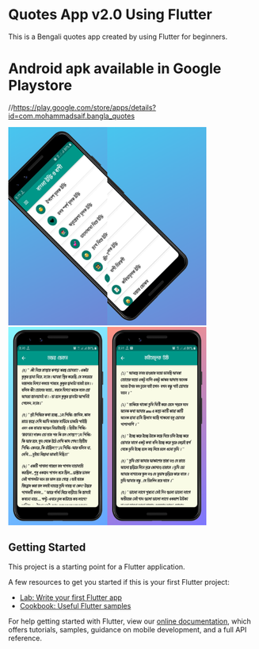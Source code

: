 # Quotes App v2.0 Using Flutter
This is a Bengali quotes app created by using Flutter for beginners.
# Android apk available in Google Playstore
//https://play.google.com/store/apps/details?id=com.mohammadsaif.bangla_quotes

<img src="screenshot/Google Pixel 3 5.5-inch Display (1080 x 2160) Screenshot 0.png" width=200, height=400><img src="screenshot/Google Pixel 3 5.5-inch Display (1080 x 2160) Screenshot 1.png" width=200, height=400>
<img src="screenshot/Google Pixel 3 5.5-inch Display (1080 x 2160) Screenshot 3.png" width=200, height=400><img src="screenshot/Google Pixel 3 5.5-inch Display (1080 x 2160) Screenshot 4.png" width=200, height=400>
## Getting Started

This project is a starting point for a Flutter application.

A few resources to get you started if this is your first Flutter project:

- [Lab: Write your first Flutter app](https://flutter.dev/docs/get-started/codelab)
- [Cookbook: Useful Flutter samples](https://flutter.dev/docs/cookbook)

For help getting started with Flutter, view our
[online documentation](https://flutter.dev/docs), which offers tutorials,
samples, guidance on mobile development, and a full API reference.
